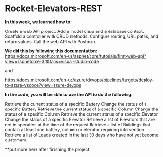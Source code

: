 # Rocket-Elevators-REST

**In this week, we learned how to:**

Create a web API project.
Add a model class and a database context.
Scaffold a controller with CRUD methods.
Configure routing, URL paths, and return values.
Call the web API with Postman.

**We did this by following this documentation:**
https://docs.microsoft.com/en-us/aspnet/core/tutorials/first-web-api?view=aspnetcore-3.1&tabs=visual-studio-code

and 

https://docs.microsoft.com/en-us/azure/devops/pipelines/targets/deploy-to-azure-vscode?view=azure-devops


**In the code, you will be able to use the API to do the following:**

Retrieve the current status of a specific Battery
Change the status of a specific Battery
Retrieve the current status of a specific Column
Change the status of a specific Column
Retrieve the current status of a specific Elevator
Change the status of a specific Elevator
Retrieve a list of Elevators that are not in operation at the time of the request
Retrieve a list of Buildings that contain at least one battery, column or elevator requiring intervention
Retrieve a list of Leads created in the last 30 days who have not yet become customers.


**put more here after finishing the project
